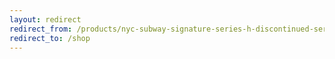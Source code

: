```yaml
---
layout: redirect
redirect_from: /products/nyc-subway-signature-series-h-discontinued-series
redirect_to: /shop
---
```

